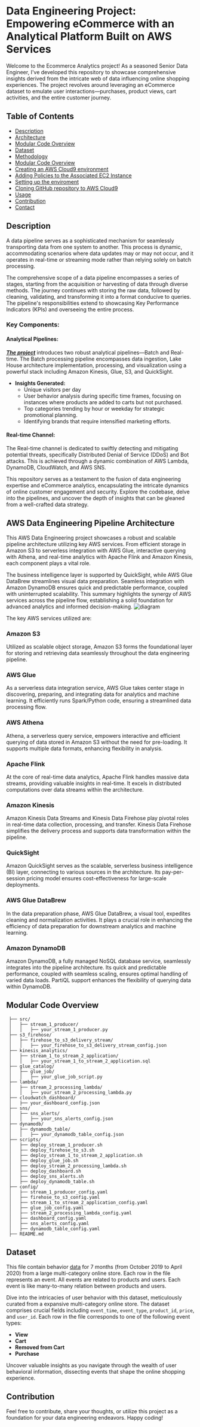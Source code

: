 # Data Engineering Project: Empowering eCommerce with an Analytical Platform Built on AWS Services

Welcome to the Ecommerce Analytics project! As a seasoned Senior Data Engineer, I've developed this repository to showcase comprehensive insights derived from the intricate web of data influencing online shopping experiences. The project revolves around leveraging an eCommerce dataset to emulate user interactions—purchases, product views, cart activities, and the entire customer journey.

## Table of Contents 

- [Description](#description) 
- [Architecture](#architecture)
- [Modular Code Overview](#modular-code-overview)
- [Dataset](#Dataset)
- [Methodology](#Methodology)
- [Modular Code Overview](#modular-code-overview)
- [Creating an AWS Cloud9 environment](#creating-an-AWS-Cloud9-environment)
- [Adding Policies to the Associated EC2 Instance](#Adding-Policies-to-the-Associated-EC2-Instance)
- [Setting up the enviroment](#setting-up-the-enviroment)
- [Cloning GitHub repository to AWS Cloud9](#Cloning-GitHub-repository-to-AWS-Cloud9)
- [Usage](#usage) 
- [Contribution](#contribution)
- [Contact](#contact)

## Description

A data pipeline serves as a sophisticated mechanism for seamlessly transporting data from one system to another. This process is dynamic, accommodating scenarios where data updates may or may not occur, and it operates in real-time or streaming mode rather than relying solely on batch processing.

The comprehensive scope of a data pipeline encompasses a series of stages, starting from the acquisition or harvesting of data through diverse methods. The journey continues with storing the raw data, followed by cleaning, validating, and transforming it into a format conducive to queries. The pipeline's responsibilities extend to showcasing Key Performance Indicators (KPIs) and overseeing the entire process.

### Key Components:

#### Analytical Pipelines:

***[The project](https://github.com/diegovillatoromx/aws_big_data_project_eccomerce/)*** introduces two robust analytical pipelines—Batch and Real-time. The Batch processing pipeline encompasses data ingestion, Lake House architecture implementation, processing, and visualization using a powerful stack including Amazon Kinesis, Glue, S3, and QuickSight.

- **Insights Generated:**
  - Unique visitors per day
  - User behavior analysis during specific time frames, focusing on instances where products are added to carts but not purchased.
  - Top categories trending by hour or weekday for strategic promotional planning.
  - Identifying brands that require intensified marketing efforts.

#### Real-time Channel:
The Real-time channel is dedicated to swiftly detecting and mitigating potential threats, specifically Distributed Denial of Service (DDoS) and Bot attacks. This is achieved through a dynamic combination of AWS Lambda, DynamoDB, CloudWatch, and AWS SNS.

This repository serves as a testament to the fusion of data engineering expertise and eCommerce analytics, encapsulating the intricate dynamics of online customer engagement and security. Explore the codebase, delve into the pipelines, and uncover the depth of insights that can be gleaned from a well-crafted data strategy.


## AWS Data Engineering Pipeline Architecture

This AWS Data Engineering project showcases a robust and scalable pipeline architecture utilizing key AWS services. From efficient storage in Amazon S3 to serverless integration with AWS Glue, interactive querying with Athena, and real-time analytics with Apache Flink and Amazon Kinesis, each component plays a vital role.

The business intelligence layer is supported by QuickSight, while AWS Glue DataBrew streamlines visual data preparation. Seamless integration with Amazon DynamoDB ensures quick and predictable performance, coupled with uninterrupted scalability. This summary highlights the synergy of AWS services across the pipeline flow, establishing a solid foundation for advanced analytics and informed decision-making.
![diagram](https://github.com/diegovillatoromx/aws_big_data_project_eccomerce/blob/main/ecomm_platform.png)

The  key AWS services utilized are:
### Amazon S3

Utilized as scalable object storage, Amazon S3 forms the foundational layer for storing and retrieving data seamlessly throughout the data engineering pipeline.

### AWS Glue

As a serverless data integration service, AWS Glue takes center stage in discovering, preparing, and integrating data for analytics and machine learning. It efficiently runs Spark/Python code, ensuring a streamlined data processing flow.

### AWS Athena

Athena, a serverless query service, empowers interactive and efficient querying of data stored in Amazon S3 without the need for pre-loading. It supports multiple data formats, enhancing flexibility in analysis.

### Apache Flink

At the core of real-time data analytics, Apache Flink handles massive data streams, providing valuable insights in real-time. It excels in distributed computations over data streams within the architecture.

### Amazon Kinesis

Amazon Kinesis Data Streams and Kinesis Data Firehose play pivotal roles in real-time data collection, processing, and transfer. Kinesis Data Firehose simplifies the delivery process and supports data transformation within the pipeline.

### QuickSight

Amazon QuickSight serves as the scalable, serverless business intelligence (BI) layer, connecting to various sources in the architecture. Its pay-per-session pricing model ensures cost-effectiveness for large-scale deployments.

### AWS Glue DataBrew

In the data preparation phase, AWS Glue DataBrew, a visual tool, expedites cleaning and normalization activities. It plays a crucial role in enhancing the efficiency of data preparation for downstream analytics and machine learning.

### Amazon DynamoDB

Amazon DynamoDB, a fully managed NoSQL database service, seamlessly integrates into the pipeline architecture. Its quick and predictable performance, coupled with seamless scaling, ensures optimal handling of varied data loads. PartiQL support enhances the flexibility of querying data within DynamoDB.



## Modular Code Overview
```arduino
 ├── src/
 │   ├── stream_1_producer/
 │   │   ├── your_stream_1_producer.py
 ├── s3_firehose/
 │   ├── firehose_to_s3_delivery_stream/
 │   │   ├── your_firehose_to_s3_delivery_stream_config.json
 ├── kinesis_analytics/
 │   ├── stream_1_to_stream_2_application/
 │   │   ├── your_stream_1_to_stream_2_application.sql
 ├── glue_catalog/
 │   ├── glue_job/
 │   │   ├── your_glue_job_script.py
 ├── lambda/
 │   ├── stream_2_processing_lambda/
 │   │   ├── your_stream_2_processing_lambda.py
 ├── cloudwatch_dashboard/
 │   ├── your_dashboard_config.json
 ├── sns/
 │   ├── sns_alerts/
 │   │   ├── your_sns_alerts_config.json
 ├── dynamodb/
 │   ├── dynamodb_table/
 │   │   ├── your_dynamodb_table_config.json
 ├── scripts/
 │   ├── deploy_stream_1_producer.sh
 │   ├── deploy_firehose_to_s3.sh
 │   ├── deploy_stream_1_to_stream_2_application.sh
 │   ├── deploy_glue_job.sh
 │   ├── deploy_stream_2_processing_lambda.sh
 │   ├── deploy_dashboard.sh
 │   ├── deploy_sns_alerts.sh
 │   ├── deploy_dynamodb_table.sh
 ├── config/
 │   ├── stream_1_producer_config.yaml
 │   ├── firehose_to_s3_config.yaml
 │   ├── stream_1_to_stream_2_application_config.yaml
 │   ├── glue_job_config.yaml
 │   ├── stream_2_processing_lambda_config.yaml
 │   ├── dashboard_config.yaml
 │   ├── sns_alerts_config.yaml
 │   ├── dynamodb_table_config.yaml
 ├── README.md
```

## Dataset

This file contain behavior [data](https://www.kaggle.com/datasets/mkechinov/ecommerce-behavior-data-from-multi-category-store/data) for 7 months (from October 2019 to April 2020) from a large multi-category online store. Each row in the file represents an event. All events are related to products and users. Each event is like many-to-many relation between products and users.

Dive into the intricacies of user behavior with this dataset, meticulously curated from a expansive multi-category online store. The dataset comprises crucial fields including `event_time`, `event_type`, `product_id`, `price`, and `user_id`. Each row in the file corresponds to one of the following event types:

- **View**
- **Cart**
- **Removed from Cart**
- **Purchase**

Uncover valuable insights as you navigate through the wealth of user behavioral information, dissecting events that shape the online shopping experience.


## Contribution
Feel free to contribute, share your thoughts, or utilize this project as a foundation for your data engineering endeavors. Happy coding!

